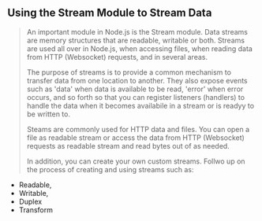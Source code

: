 ## Using the Stream Module to Stream Data
> An important module in Node.js is the Stream module. Data streams are 
> memory structures that are readable, writable or both. Streams are 
> used all over in Node.js, when accessing files, when reading data from
> HTTP (Websocket) requests, and in several areas.
>
> The purpose of streams is to provide a common mechanism to transfer data
> from one location to another. They also expose events such as 'data' when
> data is available to be read, 'error' when error occurs, and so forth so
> that you can register listeners (handlers) to handle the data when it 
> becomes availabile in a stream or is readyy to be written to.
>
> Steams are commonly used for HTTP data and files. You can open a file as
> readable stream or access the data from HTTP (Websocket) requests as 
> readable stream and read bytes out of as needed.
>
> In addition, you can create your own custom streams. Follwo up on the 
> process of creating and using streams such as:
  - Readable, 
  - Writable, 
  - Duplex
  - Transform

